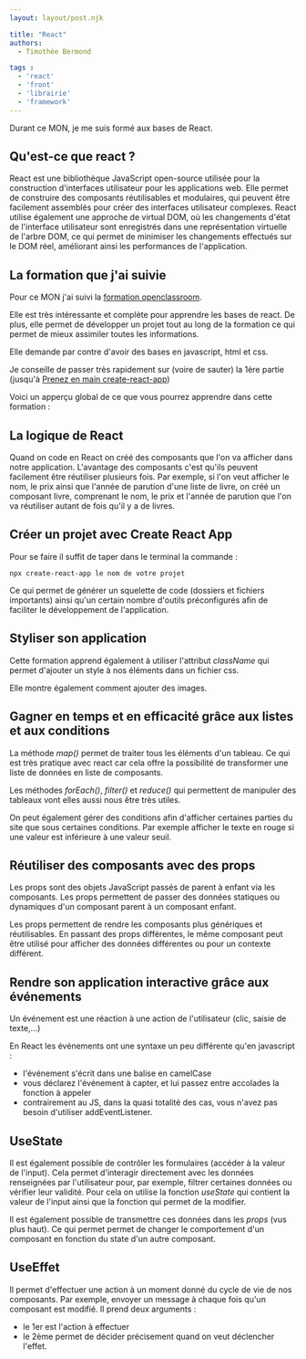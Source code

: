 ```yaml
---
layout: layout/post.njk

title: "React"
authors:
  - Timothée Bermond

tags :
  - 'react'
  - 'front'
  - 'librairie'
  - 'framework'
---
```


<!-- début résumé -->
Durant ce MON, je me suis formé aux bases de React.
<!-- fin résumé -->

## Qu'est-ce que react ?

React est une bibliothèque JavaScript open-source utilisée pour la construction d'interfaces utilisateur pour les applications web. Elle permet de construire des composants réutilisables et modulaires, qui peuvent être facilement assemblés pour créer des interfaces utilisateur complexes. React utilise également une approche de virtual DOM, où les changements d'état de l'interface utilisateur sont enregistrés dans une représentation virtuelle de l'arbre DOM, ce qui permet de minimiser les changements effectués sur le DOM réel, améliorant ainsi les performances de l'application.


## La formation que j'ai suivie

Pour ce MON j'ai suivi la [formation openclassroom](https://openclassrooms.com/fr/courses/7008001-debutez-avec-react).

Elle est très intéressante et complète pour apprendre les bases de react. De plus, elle permet de développer un projet tout au long de la formation ce qui permet de mieux assimiler toutes les informations.

Elle demande par contre d'avoir des bases en javascript, html et css.

Je conseille de passer très rapidement sur (voire de sauter) la 1ère partie (jusqu'à [Prenez en main create-react-app](https://openclassrooms.com/fr/courses/7008001-debutez-avec-react/7135204-prenez-en-main-create-react-app))

Voici un apperçu global de ce que vous pourrez apprendre dans cette formation :

## La logique de React

Quand on code en React on créé des composants que l'on va afficher dans notre application. L'avantage des composants c'est qu'ils peuvent facilement être réutiliser plusieurs fois. Par exemple, si l'on veut afficher le nom, le prix ainsi que l'année de parution d'une liste de livre, on créé un composant livre, comprenant le nom, le prix et l'année de parution que l'on va réutiliser autant de fois qu'il y a de livres.

## Créer un projet avec Create React App

Pour se faire il suffit de taper dans le terminal la commande :

```
npx create-react-app le nom de votre projet
```

Ce qui permet de générer un squelette de code (dossiers et fichiers importants) ainsi qu'un certain nombre d'outils préconfigurés afin de faciliter le développement de l'application.

## Styliser son application

Cette formation apprend également à utiliser l'attribut *className* qui permet d'ajouter un style à nos éléments dans un fichier css.

Elle montre également comment ajouter des images.

## Gagner en temps et en efficacité grâce aux listes et aux conditions

La méthode *map()* permet de traiter tous les éléments d'un tableau. Ce qui est très pratique avec react car cela offre la possibilité de transformer une liste de données en liste de composants. 

Les méthodes *forEach()*, *filter()* et *reduce()* qui permettent de manipuler des tableaux vont elles aussi nous être très utiles.

On peut également gérer des conditions afin d'afficher certaines parties du site que sous certaines conditions. Par exemple afficher le texte en rouge si une valeur est inférieure à une valeur seuil.

## Réutiliser des composants avec des props

Les props sont des objets JavaScript passés de parent à enfant via les composants. Les props permettent de passer des données statiques ou dynamiques d'un composant parent à un composant enfant.

Les props permettent de rendre les composants plus génériques et réutilisables. En passant des props différentes, le même composant peut être utilisé pour afficher des données différentes ou pour un contexte différent.

## Rendre son application interactive grâce aux événements

Un événement est une réaction à une action de l'utilisateur (clic, saisie de texte,...)

En React les événements ont une syntaxe un peu différente qu'en javascript : 
- l'événement s'écrit dans une balise en camelCase
- vous déclarez l'événement à capter, et lui passez entre accolades la fonction à appeler
- contrairement au JS, dans la quasi totalité des cas, vous n'avez pas besoin d'utiliser addEventListener.

## UseState

Il est également possible de contrôler les formulaires (accéder à la valeur de l'input). Cela permet d'interagir directement avec les données renseignées par l'utilisateur pour, par exemple, filtrer certaines données ou vérifier leur validité. Pour cela on utilise la fonction *useState* qui contient la valeur de l'input ainsi que la fonction qui permet de la modifier.

Il est également possible de transmettre ces données dans les *props* (vus plus haut). Ce qui permet permet de changer le comportement d'un composant en fonction du state d'un autre composant.

## UseEffet

Il permet d'effectuer une action à un moment donné du cycle de vie de nos composants. Par exemple, envoyer un message à chaque fois qu'un composant est modifié. Il prend deux arguments : 
- le 1er est l'action à effectuer
- le 2ème permet de décider précisement quand on veut déclencher l'effet.
